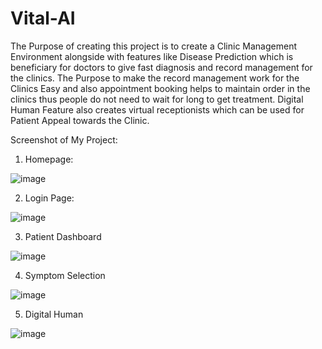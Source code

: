 # Vital-AI

The Purpose of creating this project is to create a Clinic Management Environment alongside with features like Disease Prediction which is beneficiary for doctors to give fast diagnosis and record management for the clinics. The Purpose to make the record management work for the Clinics Easy and also appointment booking helps to maintain order in the clinics thus people do not need to wait for long to get treatment. Digital Human Feature also creates virtual receptionists which 
can be used for Patient Appeal towards the Clinic.


Screenshot of My Project:

1. Homepage:

![image](https://user-images.githubusercontent.com/65763501/183460324-47a1547c-b818-4ce0-983a-da66b3b6849f.png)

2. Login Page:

![image](https://user-images.githubusercontent.com/65763501/183460439-309c93e9-949e-4fca-8971-5d9ac7bc8edf.png)

3. Patient Dashboard

![image](https://user-images.githubusercontent.com/65763501/183460597-d7ae63c3-0da1-45b7-abe0-87a00f674cf5.png)

4. Symptom Selection

![image](https://user-images.githubusercontent.com/65763501/183460635-4411b31d-931d-45cf-9185-5782dd6171f4.png)

5. Digital Human

![image](https://user-images.githubusercontent.com/65763501/183460664-92b5839e-c577-461e-b0d5-0c0daa8d8e74.png)

